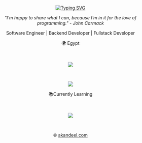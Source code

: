 <p align="center"><a href="https://git.io/typing-svg"><img src="https://readme-typing-svg.demolab.com?font=Fira+Code&duration=1000&pause=1000&color=F74534&center=true&multiline=true&width=410&height=100&lines=+fn+intro()+-%3E+()+%7B+begin!()+%7D;Compiling...🦀;Hey+there%2C+I'm+Abdelrahman+Kandil." alt="Typing SVG" /></a></p>


<p align="center"><i>"I’m happy to share what I can, because I’m in it for the love of programming." - John Carmack</i></p>
<p align="center">Software Engineer | Backend Developer | Fullstack Developer </p>
<p align="center">🌍 Egypt </p>

<br>
<p align="center"><a href="https://skillicons.dev"><img src="https://skillicons.dev/icons?i=python,javascript,html,css,django,flask,fastapi,jquery,nginx,git,docker,kubernetes,postgres,redis,gitlab"/></a></p>
<br>

<p align="center"> <!-- <a href="https://github.com/anuraghazra/github-readme-stats"><img src="https://github-readme-stats.vercel.app/api?username=kandeel4411&theme=dracula"/></a> --> <a href="https://github.com/anuraghazra/github-readme-stats"><img src="https://github-readme-stats.vercel.app/api/top-langs/?username=kandeel4411&langs_count=8&layout=compact&theme=dracula"/></a></p>
<p align="center"></p>


<p align="center">📚Currently Learning</p>
<br>
<p align="center"><a href="https://skillicons.dev"><img src="https://skillicons.dev/icons?i=ts,golang,rust,aws,actix,nodejs"/></a></p>
<br>
<p align="center">🌐 <a href="https://akandeel.com">akandeel.com</a></p>
